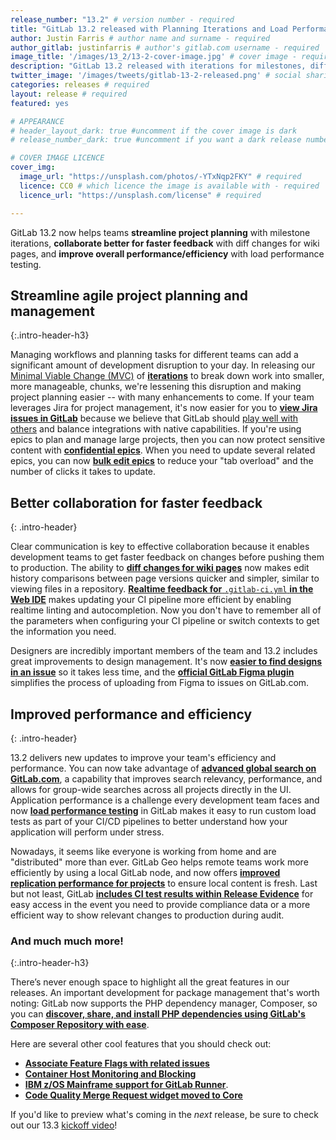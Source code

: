 ```yaml
---
release_number: "13.2" # version number - required
title: "GitLab 13.2 released with Planning Iterations and Load Performance Testing" # short title (no longer than 62 characters) - required
author: Justin Farris # author name and surname - required
author_gitlab: justinfarris # author's gitlab.com username - required
image_title: '/images/13_2/13-2-cover-image.jpg' # cover image - required
description: "GitLab 13.2 released with iterations for milestones, diff changes for wiki pages, PHP Composer package support, load performance testing, and much more!" # short description - required
twitter_image: '/images/tweets/gitlab-13-2-released.png' # social sharing image - not required but recommended
categories: releases # required
layout: release # required
featured: yes

# APPEARANCE
# header_layout_dark: true #uncomment if the cover image is dark
# release_number_dark: true #uncomment if you want a dark release number

# COVER IMAGE LICENCE
cover_img:
  image_url: "https://unsplash.com/photos/-YTxNqp2FKY" # required
  licence: CC0 # which licence the image is available with - required
  licence_url: "https://unsplash.com/license" # required

---
```


GitLab 13.2 now helps teams **streamline project planning** with milestone iterations, **collaborate better for faster feedback** with diff changes for wiki pages, and **improve overall performance/efficiency** with load performance testing.


## Streamline agile project planning and management
{:.intro-header-h3}

Managing workflows and planning tasks for different teams can add a significant amount of development disruption to your day. In releasing our [Minimal Viable Change (MVC)](https://about.gitlab.com/handbook/values/#minimal-viable-change-mvc) of [**iterations**](#assign-issues-to-iterations) to break down work into smaller, more manageable, chunks, we're lessening this disruption and making project planning easier -- with many enhancements to come. If your team leverages Jira for project management, it's now easier for you to [**view Jira issues in GitLab**](#view-jira-issue-list-in-gitlab) because we believe that GitLab should [play well with others](https://about.gitlab.com/handbook/product/gitlab-the-product/#plays-well-with-others) and balance integrations with native capabilities. If you're using epics to plan and manage large projects, then you can now protect sensitive content with [**confidential epics**](#organize-sensitive-work-into-confidential-epics). When you need to update several related epics, you can now [**bulk edit epics**](#bulk-edit-the-epic-for-multiple-issues-from-the-issues-list) to reduce your "tab overload" and the number of clicks it takes to update.


## Better collaboration for faster feedback
{: .intro-header}

Clear communication is key to effective collaboration because it enables development teams to get faster feedback on changes before pushing them to production.  The ability to [**diff changes for wiki pages**](#wiki-page-diffs) now makes edit history comparisons between page versions quicker and simpler, similar to viewing files in a repository.  [**Realtime feedback for** `.gitlab-ci.yml` **in the Web IDE**](#real-time-feedback-for-gitlab-ciyml-in-web-ide) makes updating your CI pipeline more efficient by enabling realtime linting and autocompletion. Now you don't have to remember all of the parameters when configuring your CI pipeline or switch contexts to get the information you need. 

Designers are incredibly important members of the team and 13.2 includes great improvements to design management. It's now [**easier to find designs in an issue**](#make-it-easier-to-find-designs-on-an-issue) so it takes less time, and the [**official GitLab Figma plugin**](#official-gitlab-figma-plugin) simplifies the process of uploading from Figma to issues on GitLab.com.

## Improved performance and efficiency
{: .intro-header}

13.2 delivers new updates to improve your team's efficiency and performance.  You can now take advantage of [**advanced global search on GitLab.com**](#advanced-global-search-now-available-on-gitlabcom), a capability that improves search relevancy, performance, and allows for group-wide searches across all projects directly in the UI. Application performance is a challenge every development team faces and now [**load performance testing**](#load-performance-testing) in GitLab makes it easy to run custom load tests as part of your CI/CD pipelines to better understand how your application will perform under stress. 

Nowadays, it seems like everyone is working from home and are "distributed" more than ever. GitLab Geo helps remote teams work more efficiently by using a local GitLab node, and now offers [**improved replication performance for projects**](#faster-geo-replication-performance-for-projects) to ensure local content is fresh. Last but not least, GitLab [**includes CI test results within Release Evidence**](#include-ci-test-results-in-release-evidence) for easy access in the event you need to provide compliance data or a more efficient way to show relevant changes to production during audit.

### And much much more!
{:.intro-header-h3}

There’s never enough space to highlight all the great features in our releases. An important development for package management that's worth noting: GitLab now supports the PHP dependency manager, Composer, so you can [**discover, share, and install PHP dependencies using GitLab's Composer Repository with ease**](#manage-php-dependencies-with-the-gitlab-composer-repository). 

Here are several other cool features that you should check out:
* [**Associate Feature Flags with related issues**](#associate-feature-flags-with-related-issues)
* [**Container Host Monitoring and Blocking**](#container-host-monitoring-and-blocking)
* [**IBM z/OS Mainframe support for GitLab Runner**](#gitlab-runner-support-for-linux-on-ibm-z).
* [**Code Quality Merge Request widget moved to Core**](#code-quality-merge-request-widget-moved-to-core)

If you'd like to preview what's coming in the *next* release, be sure to check out our 13.3 [kickoff video](https://youtu.be/wivB1X_N0QQ)!
